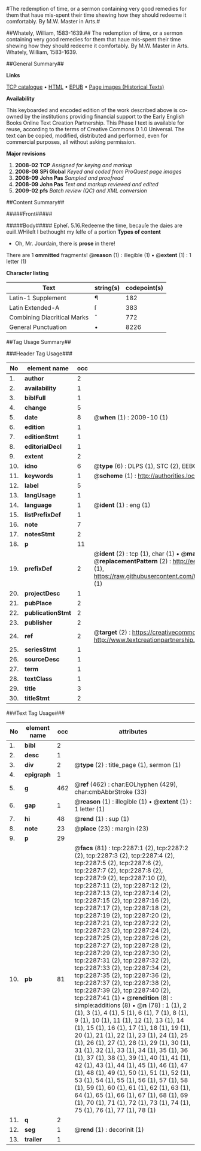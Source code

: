 #The redemption of time, or a sermon containing very good remedies for them that haue mis-spent their time shewing how they should redeeme it comfortably. By M.W. Master in Arts.#

##Whately, William, 1583-1639.##
The redemption of time, or a sermon containing very good remedies for them that haue mis-spent their time shewing how they should redeeme it comfortably. By M.W. Master in Arts.
Whately, William, 1583-1639.

##General Summary##

**Links**

[TCP catalogue](http://www.ota.ox.ac.uk/tcp/)  • 
[HTML](http://tei.it.ox.ac.uk/tcp/Texts-HTML/free/A15/A15015.html)  • 
[EPUB](http://tei.it.ox.ac.uk/tcp/Texts-EPUB/free/A15/A15015.epub) • 
[Page images (Historical Texts)](https://data.historicaltexts.jisc.ac.uk/view?pubId=eebo-99837939e&pageId=eebo-99837939e-2287-1)

**Availability**

This keyboarded and encoded edition of the
	       work described above is co-owned by the institutions
	       providing financial support to the Early English Books
	       Online Text Creation Partnership. This Phase I text is
	       available for reuse, according to the terms of Creative
	       Commons 0 1.0 Universal. The text can be copied,
	       modified, distributed and performed, even for
	       commercial purposes, all without asking permission.

**Major revisions**

1. __2008-02__ __TCP__ *Assigned for keying and markup*
1. __2008-08__ __SPi Global__ *Keyed and coded from ProQuest page images*
1. __2008-09__ __John Pas__ *Sampled and proofread*
1. __2008-09__ __John Pas__ *Text and markup reviewed and edited*
1. __2009-02__ __pfs__ *Batch review (QC) and XML conversion*

##Content Summary##

#####Front#####

#####Body#####
Epheſ. 5.16.Redeeme the time, becauſe the daies are euill.WHileſt I bethought my ſelfe of a portion 
**Types of content**

  * Oh, Mr. Jourdain, there is **prose** in there!

There are 1 **ommitted** fragments! 
 @__reason__ (1) : illegible (1)  •  @__extent__ (1) : 1 letter (1)

**Character listing**


|Text|string(s)|codepoint(s)|
|---|---|---|
|Latin-1 Supplement|¶|182|
|Latin Extended-A|ſ|383|
|Combining             Diacritical Marks|̄|772|
|General Punctuation|•|8226|

##Tag Usage Summary##

###Header Tag Usage###

|No|element name|occ|attributes|
|---|---|---|---|
|1.|__author__|2||
|2.|__availability__|1||
|3.|__biblFull__|1||
|4.|__change__|5||
|5.|__date__|8| @__when__ (1) : 2009-10 (1)|
|6.|__edition__|1||
|7.|__editionStmt__|1||
|8.|__editorialDecl__|1||
|9.|__extent__|2||
|10.|__idno__|6| @__type__ (6) : DLPS (1), STC (2), EEBO-CITATION (1), PROQUEST (1), VID (1)|
|11.|__keywords__|1| @__scheme__ (1) : http://authorities.loc.gov/ (1)|
|12.|__label__|5||
|13.|__langUsage__|1||
|14.|__language__|1| @__ident__ (1) : eng (1)|
|15.|__listPrefixDef__|1||
|16.|__note__|7||
|17.|__notesStmt__|2||
|18.|__p__|11||
|19.|__prefixDef__|2| @__ident__ (2) : tcp (1), char (1)  •  @__matchPattern__ (2) : ([0-9\-]+):([0-9IVX]+) (1), (.+) (1)  •  @__replacementPattern__ (2) : http://eebo.chadwyck.com/downloadtiff?vid=$1&page=$2 (1), https://raw.githubusercontent.com/textcreationpartnership/Texts/master/tcpchars.xml#$1 (1)|
|20.|__projectDesc__|1||
|21.|__pubPlace__|2||
|22.|__publicationStmt__|2||
|23.|__publisher__|2||
|24.|__ref__|2| @__target__ (2) : https://creativecommons.org/publicdomain/zero/1.0/ (1), http://www.textcreationpartnership.org/docs/. (1)|
|25.|__seriesStmt__|1||
|26.|__sourceDesc__|1||
|27.|__term__|1||
|28.|__textClass__|1||
|29.|__title__|3||
|30.|__titleStmt__|2||


###Text Tag Usage###

|No|element name|occ|attributes|
|---|---|---|---|
|1.|__bibl__|2||
|2.|__desc__|1||
|3.|__div__|2| @__type__ (2) : title_page (1), sermon (1)|
|4.|__epigraph__|1||
|5.|__g__|462| @__ref__ (462) : char:EOLhyphen (429), char:cmbAbbrStroke (33)|
|6.|__gap__|1| @__reason__ (1) : illegible (1)  •  @__extent__ (1) : 1 letter (1)|
|7.|__hi__|48| @__rend__ (1) : sup (1)|
|8.|__note__|23| @__place__ (23) : margin (23)|
|9.|__p__|29||
|10.|__pb__|81| @__facs__ (81) : tcp:2287:1 (2), tcp:2287:2 (2), tcp:2287:3 (2), tcp:2287:4 (2), tcp:2287:5 (2), tcp:2287:6 (2), tcp:2287:7 (2), tcp:2287:8 (2), tcp:2287:9 (2), tcp:2287:10 (2), tcp:2287:11 (2), tcp:2287:12 (2), tcp:2287:13 (2), tcp:2287:14 (2), tcp:2287:15 (2), tcp:2287:16 (2), tcp:2287:17 (2), tcp:2287:18 (2), tcp:2287:19 (2), tcp:2287:20 (2), tcp:2287:21 (2), tcp:2287:22 (2), tcp:2287:23 (2), tcp:2287:24 (2), tcp:2287:25 (2), tcp:2287:26 (2), tcp:2287:27 (2), tcp:2287:28 (2), tcp:2287:29 (2), tcp:2287:30 (2), tcp:2287:31 (2), tcp:2287:32 (2), tcp:2287:33 (2), tcp:2287:34 (2), tcp:2287:35 (2), tcp:2287:36 (2), tcp:2287:37 (2), tcp:2287:38 (2), tcp:2287:39 (2), tcp:2287:40 (2), tcp:2287:41 (1)  •  @__rendition__ (8) : simple:additions (8)  •  @__n__ (78) : 1 (1), 2 (1), 3 (1), 4 (1), 5 (1), 6 (1), 7 (1), 8 (1), 9 (1), 10 (1), 11 (1), 12 (1), 13 (1), 14 (1), 15 (1), 16 (1), 17 (1), 18 (1), 19 (1), 20 (1), 21 (1), 22 (1), 23 (1), 24 (1), 25 (1), 26 (1), 27 (1), 28 (1), 29 (1), 30 (1), 31 (1), 32 (1), 33 (1), 34 (1), 35 (1), 36 (1), 37 (1), 38 (1), 39 (1), 40 (1), 41 (1), 42 (1), 43 (1), 44 (1), 45 (1), 46 (1), 47 (1), 48 (1), 49 (1), 50 (1), 51 (1), 52 (1), 53 (1), 54 (1), 55 (1), 56 (1), 57 (1), 58 (1), 59 (1), 60 (1), 61 (1), 62 (1), 63 (1), 64 (1), 65 (1), 66 (1), 67 (1), 68 (1), 69 (1), 70 (1), 71 (1), 72 (1), 73 (1), 74 (1), 75 (1), 76 (1), 77 (1), 78 (1)|
|11.|__q__|2||
|12.|__seg__|1| @__rend__ (1) : decorInit (1)|
|13.|__trailer__|1||

